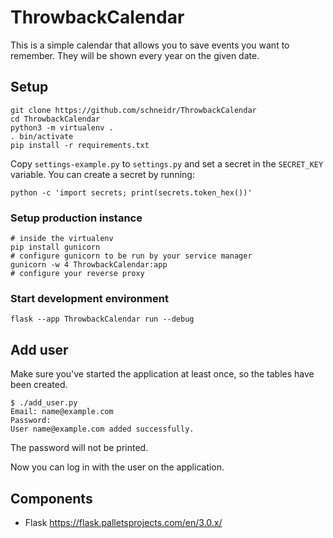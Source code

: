 # ThrowbackCalendar

This is a simple calendar that allows you to save events you want to remember. They will be shown every year on the given date.

## Setup

    git clone https://github.com/schneidr/ThrowbackCalendar
    cd ThrowbackCalendar
    python3 -m virtualenv .
    . bin/activate
    pip install -r requirements.txt

Copy `settings-example.py` to `settings.py` and set a secret in the `SECRET_KEY` variable. You can create a secret by running:

    python -c 'import secrets; print(secrets.token_hex())'

### Setup production instance

    # inside the virtualenv
    pip install gunicorn
    # configure gunicorn to be run by your service manager
    gunicorn -w 4 ThrowbackCalendar:app
    # configure your reverse proxy

### Start development environment

    flask --app ThrowbackCalendar run --debug

## Add user

Make sure you've started the application at least once, so the tables have been created.

    $ ./add_user.py
    Email: name@example.com
    Password: 
    User name@example.com added successfully.

The password will not be printed.

Now you can log in with the user on the application.

## Components

- Flask https://flask.palletsprojects.com/en/3.0.x/
